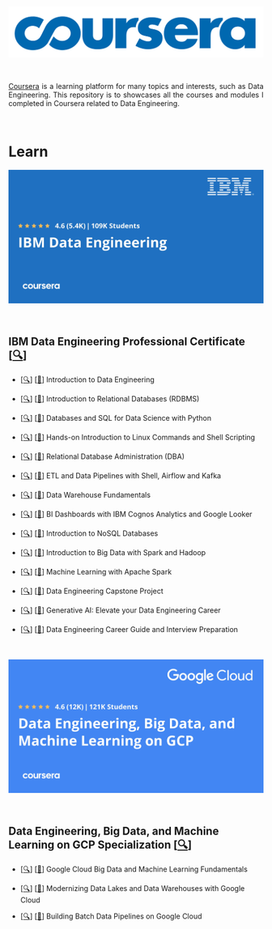 <p align="center">
  <img src="README/coursera-logo.png">
</p>

<br />

<p align="justify">
  <a href="https://www.coursera.org/">Coursera</a> is a learning platform for many topics and interests, such as Data Engineering.
  This repository is to showcases all the courses and modules I completed in Coursera related to Data Engineering.
</p>

<br />

# Learn

![Learn](README/ibm-de.jpeg)

<br />

## IBM Data Engineering Professional Certificate [[🔍](https://www.coursera.org/professional-certificates/ibm-data-engineer)]

- [[🔍](https://www.coursera.org/learn/introduction-to-data-engineering?specialization=ibm-data-engineer)] [[📃](https://www.coursera.org/account/accomplishments/verify/EYGUDP9SWKTK)] Introduction to Data Engineering

- [[🔍](https://www.coursera.org/learn/introduction-to-relational-databases?specialization=ibm-data-engineer)] [[📃](https://www.coursera.org/account/accomplishments/verify/RPFAP452NQ5P)] Introduction to Relational Databases (RDBMS)

- [[🔍](https://www.coursera.org/learn/sql-data-science?specialization=ibm-data-engineer)] [[📃](https://www.coursera.org/account/accomplishments/verify/D82FRH78AV6Q)] Databases and SQL for Data Science with Python

- [[🔍](https://www.coursera.org/learn/hands-on-introduction-to-linux-commands-and-shell-scripting?specialization=ibm-data-engineer)] [[📃](https://www.coursera.org/account/accomplishments/verify/CZKJZJEWLPY2)] Hands-on Introduction to Linux Commands and Shell Scripting

- [[🔍](https://www.coursera.org/learn/relational-database-administration?specialization=ibm-data-engineer)] [[📃](https://www.coursera.org/account/accomplishments/verify/DJ5W2RWFJ2EN)] Relational Database Administration (DBA)

- [[🔍](https://www.coursera.org/learn/etl-and-data-pipelines-shell-airflow-kafka?specialization=ibm-data-engineer)] [[📃](https://www.coursera.org/account/accomplishments/verify/DTDS5S56IC2I)] ETL and Data Pipelines with Shell, Airflow and Kafka

- [[🔍](https://www.coursera.org/learn/data-warehouse-fundamentals?specialization=ibm-data-engineer)] [[📃](https://www.coursera.org/account/accomplishments/verify/REU30OVIO64U)] Data Warehouse Fundamentals

- [[🔍](https://www.coursera.org/learn/bi-dashboards-with-ibm-cognos-analytics-and-google-looker?specialization=ibm-data-engineer)] [[📃](https://www.coursera.org/account/accomplishments/verify/M1CFXZXO22L2)] BI Dashboards with IBM Cognos Analytics and Google Looker

- [[🔍](https://www.coursera.org/learn/introduction-to-nosql-databases?specialization=ibm-data-engineer)] [[📃](https://www.coursera.org/account/accomplishments/verify/7947Z66H0TSA)] Introduction to NoSQL Databases

- [[🔍](https://www.coursera.org/learn/introduction-to-big-data-with-spark-hadoop?specialization=ibm-data-engineer)] [[📃](https://www.coursera.org/account/accomplishments/verify/QN79QUBVWHFN)] Introduction to Big Data with Spark and Hadoop

- [[🔍](https://www.coursera.org/learn/machine-learning-with-apache-spark?specialization=ibm-data-engineer)] [[📃](https://www.coursera.org/account/accomplishments/verify/IO0YFJWXIWJT)] Machine Learning with Apache Spark

- [[🔍](https://www.coursera.org/learn/data-enginering-capstone-project?specialization=ibm-data-engineer)] [[📃](https://www.coursera.org/account/accomplishments/verify/2INGLQBRVQSP)] Data Engineering Capstone Project

- [[🔍](https://www.coursera.org/learn/generative-ai-elevate-your-data-engineering-career?specialization=ibm-data-engineer)] [[📃](https://www.coursera.org/account/accomplishments/verify/GIUBJUNQLHS4)] Generative AI: Elevate your Data Engineering Career

- [[🔍](https://www.coursera.org/learn/data-engineering-career-guide-and-interview-preparation?specialization=ibm-data-engineer)] [[📃](https://www.coursera.org/account/accomplishments/verify/F068BFCKQV6F)] Data Engineering Career Guide and Interview Preparation

<br />

![GCP](README/gcp-de.jpeg)

<br />

## Data Engineering, Big Data, and Machine Learning on GCP Specialization [[🔍](https://www.coursera.org/specializations/gcp-data-machine-learning)]

- [[🔍](https://www.coursera.org/learn/gcp-big-data-ml-fundamentals?specialization=gcp-data-machine-learning)] [[📃](https://www.coursera.org/account/accomplishments/verify/DQC2N74SQKXG)] Google Cloud Big Data and Machine Learning Fundamentals

- [[🔍](https://www.coursera.org/learn/data-lakes-data-warehouses-gcp?specialization=gcp-data-machine-learning)] [[📃](https://www.coursera.org/account/accomplishments/verify/D6DAUERC2XC8)] Modernizing Data Lakes and Data Warehouses with Google Cloud

- [[🔍](https://www.coursera.org/learn/batch-data-pipelines-gcp?specialization=gcp-data-machine-learning)] [[📃](https://www.coursera.org/account/accomplishments/verify/7EWCQJTBYPAH)] Building Batch Data Pipelines on Google Cloud